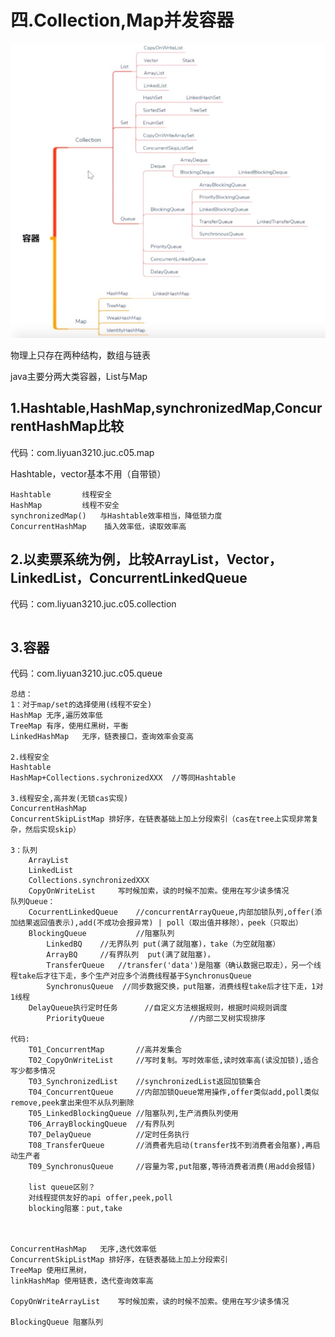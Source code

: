 # 四.Collection,Map并发容器

![](img/collection-map.jpeg)

物理上只存在两种结构，数组与链表

java主要分两大类容器，List与Map

## 1.Hashtable,HashMap,synchronizedMap,ConcurrentHashMap比较

代码：com.liyuan3210.juc.c05.map

Hashtable，vector基本不用（自带锁）

```
Hashtable		线程安全
HashMap			线程不安全
synchronizedMap()	与Hashtable效率相当，降低锁力度
ConcurrentHashMap	 插入效率低，读取效率高
```

## 2.以卖票系统为例，比较ArrayList，Vector，   LinkedList，ConcurrentLinkedQueue

代码：com.liyuan3210.juc.c05.collection

```

```

## 3.容器

代码：com.liyuan3210.juc.c05.queue

```
总结：
1：对于map/set的选择使用(线程不安全)
HashMap	无序,遍历效率低
TreeMap	有序，使用红黑树，平衡
LinkedHashMap	无序，链表接口，查询效率会变高

2.线程安全
Hashtable
HashMap+Collections.sychronizedXXX	//等同Hashtable

3.线程安全,高并发(无锁cas实现)
ConcurrentHashMap
ConcurrentSkipListMap 排好序，在链表基础上加上分段索引（cas在tree上实现非常复杂，然后实现skip）

3：队列
    ArrayList
    LinkedList
    Collections.synchronizedXXX
    CopyOnWriteList		写时候加索，读的时候不加索。使用在写少读多情况
队列Queue：
	CocurrentLinkedQueue 	//concurrentArrayQueue,内部加锁队列,offer(添加结果返回值表示),add(不成功会报异常) | poll（取出值并移除），peek（只取出）
	BlockingQueue			//阻塞队列
		LinkedBQ	//无界队列 put(满了就阻塞)，take（为空就阻塞）
		ArrayBQ		//有界队列	put(满了就阻塞)，
		TransferQueue	//transfer('data')是阻塞（确认数据已取走），另一个线程take后才往下走，多个生产对应多个消费线程基于SynchronusQueue
		SynchronusQueue	 //同步数据交换，put阻塞，消费线程take后才往下走，1对1线程
	DelayQueue执行定时任务	  //自定义方法根据规则，根据时间规则调度
		PriorityQueue 					//内部二叉树实现排序
		
代码:
	T01_ConcurrentMap		//高并发集合
	T02_CopyOnWriteList		//写时复制。写时效率低,读时效率高(读没加锁),适合写少都多情况
	T03_SynchronizedList	//synchronizedList返回加锁集合
	T04_ConcurrentQueue		//内部加锁Queue常用操作,offer类似add,poll类似remove,peek拿出来但不从队列删除
	T05_LinkedBlockingQueue //阻塞队列,生产消费队列使用
	T06_ArrayBlockingQueue  //有界队列
	T07_DelayQueue			//定时任务执行
	T08_TransferQueue		//消费者先启动(transfer找不到消费者会阻塞),再启动生产者
	T09_SynchronusQueue		//容量为零,put阻塞,等待消费者消费(用add会报错)
	
	list queue区别？
	对线程提供友好的api offer,peek,poll
	blocking阻塞：put,take



ConcurrentHashMap	无序,迭代效率低
ConcurrentSkipListMap 排好序，在链表基础上加上分段索引
TreeMap	使用红黑树，
linkHashMap	使用链表，迭代查询效率高

CopyOnWriteArrayList	写时候加索，读的时候不加索。使用在写少读多情况

BlockingQueue 阻塞队列

```

